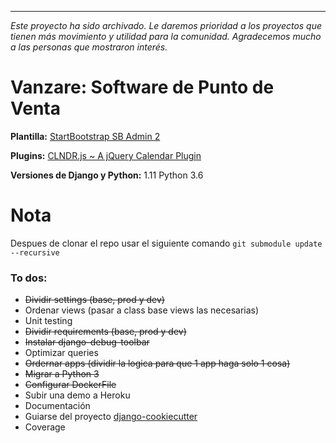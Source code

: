 ------------
*Este proyecto ha sido archivado. Le daremos prioridad a los proyectos que tienen más movimiento y utilidad para la comunidad. Agradecemos mucho a las personas que mostraron interés.*



# Vanzare: Software de Punto de Venta


**Plantilla:**
[StartBootstrap SB Admin 2](https://startbootstrap.com/template-overviews/sb-admin-2/)


**Plugins:**
[CLNDR.js ~ A jQuery Calendar Plugin](http://kylestetz.github.io/CLNDR/)


**Versiones de Django y Python:**
1.11
Python 3.6


# Nota
Despues de clonar el repo usar el siguiente comando `git submodule update --recursive`

### To dos:

- ~~Dividir settings (base, prod y dev)~~
- Ordenar views (pasar a class base views las necesarias)
- Unit testing
- ~~Dividir requirements (base, prod y dev)~~
- ~~Instalar django-debug-toolbar~~
- Optimizar queries
- ~~Ordernar apps (dividir la logica para que 1 app haga solo 1 cosa)~~
- ~~Migrar a Python 3~~
- ~~Configurar DockerFile~~
- Subir una demo a Heroku
- Documentación
- Guiarse del proyecto [django-cookiecutter](https://github.com/pydanny/cookiecutter-django)
- Coverage
